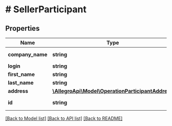 # # SellerParticipant

## Properties

Name | Type | Description | Notes
------------ | ------------- | ------------- | -------------
**company_name** | **string** | Company name. | [optional]
**login** | **string** | Login. |
**first_name** | **string** | First name. |
**last_name** | **string** | Last name. |
**address** | [**\AllegroApi\Model\OperationParticipantAddress**](OperationParticipantAddress.md) |  | [optional]
**id** | **string** | The seller&#39;s ID. |

[[Back to Model list]](../../README.md#models) [[Back to API list]](../../README.md#endpoints) [[Back to README]](../../README.md)
